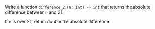 Write a function `difference_21(n: int) -> int` that returns the absolute difference between `n` and 21.

If `n` is over 21, return double the absolute difference.
